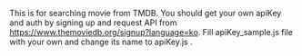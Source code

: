 This is for searching movie from TMDB.
You should get your own apiKey and auth by signing up and request API from https://www.themoviedb.org/signup?language=ko.
Fill apiKey_sample.js file with your own and change its name to apiKey.js .
